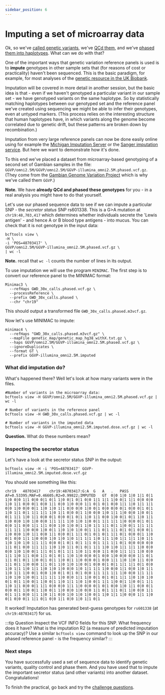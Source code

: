 ```yaml
---
sidebar_position: 6
---
```


# Imputing a set of microarray data

Ok, so we've [called genetic variants](Variant_calling.md), we've [QCd
them](Variant_quality_controls.md), and we've [phased them into haplotypes](Phasing.md). What can
we do with that?

One of the important ways that genetic variation reference panels is used is to **impute**
genotypes in other sample sets that (for reasons of cost or practicality) haven't been sequenced.
This is the basic paradigm, for example, for most analyses of the
[genetic resource in the UK Biobank](https://www.nature.com/articles/s41586-018-0579-z).

Imputation will be covered in more detail in another session, but the basic idea is that - even if
we haven't genotyped a particular variant in our sample set - we have genotyped variants on the
same haplotype. So by statistically matching haplotypes between our genotyped set and the reference
panel we've created using sequencing we might be able to infer their genotypes, even at untyped
markers. (This process relies on the interesting structure that human haplotypes have, in which
variants along the genome become correlated due to genetic drift, but these patterns are broken
down by recombination.)

Imputation from very large reference panels can now be done easily online using for example the
[Michigan Imputation Server](https://imputationserver.sph.umich.edu/index.html)
or the [Sanger imputation service](https://imputation.sanger.ac.uk).  But here we want to demonstrate how it's done.

To this end we've placed a dataset from microarray-based genotyping of a second set of Gambian
samples in the file: `GGVP/omni2.5M/GGVP/omni2.5M/GGVP-illumina_omni2.5M.phased.vcf.gz`. (They come
from the
[Gambian Genome Variation Project](https://www.internationalgenome.org/gambian-genome-variation-project/)
which is why we've called them `GGVP`.)

**Note.** We have **already QCd and phased these genotypes** for you - in a real analysis you might
have to do that yourself.

Let's use our phased sequence data to see if we can impute a particular SNP - the *secretor status* SNP rs601338. This is a G>A mutation at `chr19:48,703,417` which determines
whether individuals secrete the 'Lewis antigen' - and hence A or B blood type antigens - into mucus. You can check that it is not genotype in the input data:

```
bcftools view \
-H \
-i 'POS=48703417' \
GGVP/omni2.5M/GGVP-illumina_omni2.5M.phased.vcf.gz \
| wc -l
```

**Note.** recall that `wc -l` counts the number of lines in its output.

To use imputation we will use the program `MINIMAC`.  The first step is to convert our reference panel to the MINIMAC format:

```
Minimac3 \
  --refHaps GWD_30x_calls.phased.vcf.gz \
  --processReference \
  --prefix GWD_30x_calls.phased \
  --chr "chr19"
```
This should output a transformed file `GWD_30x_calls.phased.m3vcf.gz`.

Now let's use MINIMAC to impute:
```
minimac4 \
  --refHaps "GWD_30x_calls.phased.m3vcf.gz" \
  --mapFile genetic_map/genetic_map_hg38_withX.txt.gz \
  --haps GGVP/omni2.5M/GGVP-illumina_omni2.5M.phased.vcf.gz \
  --ignoreDuplicates \
  --format GT \
  --prefix GGVP-illumina_omni2.5M.imputed
```

### What did imputation do?

What's happened there?  Well let's look at how many variants were in the files.
```
#Number of variants in the microarray data:
bcftools view -H GGVP/omni2.5M/GGVP-illumina_omni2.5M.phased.vcf.gz | wc -l

# Number of variants in the reference panel
bcftools view -H GWD_30x_calls.phased.vcf.gz | wc -l

# Number of variants in the imputed data
bcftools view -H GGVP-illumina_omni2.5M.imputed.dose.vcf.gz | wc -l
```

**Question.** What do these numbers mean?

### Inspecting the secretor status

Let's have a look at the secretor status SNP in the output:
```
bcftools view -H -i 'POS=48703417' GGVP-illumina_omni2.5M.imputed.dose.vcf.gz
```

You should see something like this:
```
chr19	48703417	chr19:48703417:G:A	G	A	.	PASS	AF=0.53395;MAF=0.46605;R2=0.99822;IMPUTED	GT	0|0	1|0	1|0	1|1	0|1	1|0	0|0	1|1	0|0	0|1	0|1	1|0	0|1	0|1	0|0	1|1	1|1	1|0	0|1	1|1	0|0	0|0	1|0	1|1	0|0	0|1	0|0	1|1	0|0	1|0	0|0	1|1	0|1	0|1	0|0	1|1	1|0	1|1	1|1	0|0	1|0	0|0	0|1	1|0	1|0	1|1	0|0	0|0	1|0	0|1	0|0	0|0	0|1	0|0	0|1	0|1	1|0	1|1	0|1	1|1	1|1	1|0	1|1	0|0	0|1	1|0	0|0	1|0	1|1	1|0	0|0	1|0	0|1	0|1	1|1	1|0	1|1	0|0	0|1	0|0	0|1	0|1	1|0	1|1	0|0	1|0	0|1	0|1	1|0	1|1	1|0	0|0	1|0	1|0	0|0	1|1	1|1	1|0	1|0	1|0	0|1	1|1	1|1	1|0	0|0	0|1	0|1	0|0	1|1	0|0	1|1	1|1	0|0	1|0	1|0	0|1	1|0	1|1	1|1	0|1	1|0	0|1	1|1	1|1	1|1	1|1	1|0	0|0	1|0	0|1	1|0	1|0	1|0	0|1	1|1	0|1	1|1	0|1	0|1	0|0	0|1	1|0	0|0	1|0	1|1	0|0	1|1	0|0	0|1	1|1	0|1	0|1	0|1	1|1	0|1	0|0	0|1	1|0	0|1	0|0	1|1	1|0	0|0	1|0	1|0	1|0	1|1	1|1	1|0	1|1	1|0	1|1	1|1	1|0	1|1	1|0	1|0	1|0	1|1	1|1	0|0	0|1	0|1	0|1	1|1	0|1	1|1	1|1	0|1	0|0	0|0	0|0	1|1	0|1	0|0	1|1	1|1	1|0	1|0	1|1	0|1	0|1	1|1	1|0	1|0	1|1	1|1	1|0	0|0	0|0	1|0	1|0	0|1	1|1	0|1	0|1	1|1	1|0	1|1	0|0	1|1	0|0	1|1	1|1	1|0	0|0	1|1	1|0	1|1	0|0	1|1	0|1	0|1	1|0	1|0	0|0	0|1	0|0	1|0	0|0	0|0	1|1	0|1	1|1	0|1	0|1	1|0	0|1	0|1	1|0	0|1	1|0	0|0	0|1	0|0	1|1	1|0	1|0	1|1	0|0	1|1	0|1	1|0	0|0	1|1	0|1	1|0	1|0	1|0	0|1	0|0	0|1	0|1	1|1	1|1	0|1	0|0	1|0	1|1	1|0	1|1	1|0	1|0	1|0	0|0	1|0	1|1	1|1	1|0	0|0	1|1	0|0	1|0	1|1	1|0	1|1	1|0	0|1	0|0	1|0	0|1	0|1	0|1	0|0	1|1	1|1	1|1	1|0	0|0	1|1	1|1	1|0	1|0	1|0	0|1	1|1	1|1	1|0	0|0	1|1	1|0	0|1	0|1	0|1	1|1	1|0	1|0	1|0	0|1	0|1	1|0	0|1	1|0	0|1	1|0	1|1	1|0	1|0	0|1	1|1	1|0	0|1	1|0	0|1	1|1	1|0	1|1	0|0	0|1	1|1	0|0	0|0	1|1	1|0	0|0	0|1	0|1	0|0	1|0	1|1	0|0	0|1	0|0	0|1	1|0	0|1	1|0	0|1	1|0	0|0	1|0	0|0	1|1	0|1	1|1	0|1	1|0	0|0	1|1	0|1	1|1	0|0	1|1	1|0	1|1	0|0	1|0	1|0	1|0	0|1	1|0	1|1	1|0	0|0	1|1	1|0	0|1	0|0	0|1	1|1	0|1	0|0	1|1	0|0	1|0	1|1	0|1
```

It worked!  Imputation has generated best-guess genotypes for `rs601338` (at `chr19:48703417`) for us.

:::tip Question
Inspect the VCF INFO fields for this SNP.  What frequency does it have?  What is the imputation R2 (a measure of predicted imputation accuracy)?
Use a similar `bcftools view` command to look up the SNP in our phased reference panel - is the frequency similar?
:::

### Next steps

You have successfully used a set of sequence data to identify genetic variants,
quality control and phase them. And you have used that to impute the important secretor status (and
other variants) into another dataset.  Congratulations!

To finish the practical, go back and try the [challenge questions](README.md#steps-in-the-practical).
